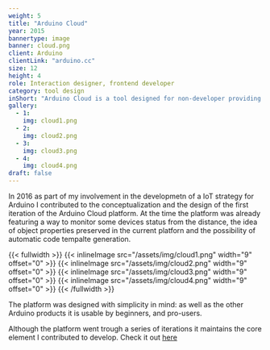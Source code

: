 ```yaml
---
weight: 5
title: "Arduino Cloud"
year: 2015
bannertype: image
banner: cloud.png
client: Arduino
clientLink: "arduino.cc"
size: 12
height: 4
role: Interaction designer, frontend developer
category: tool design
inShort: "Arduino Cloud is a tool designed for non-developer providing an easy and yet secure and reliable way to connect Arduino Boards to the internet."
gallery:
  - 1:
    img: cloud1.png
  - 2:
    img: cloud2.png
  - 3:
    img: cloud3.png
  - 4:
    img: cloud4.png
draft: false
---
```


In 2016 as part of my involvement in the developmetn of a IoT strategy for Arduino I contributed to the conceptualization and the design of the first iteration of the Arduino Cloud platform.
At the time the platform was already featuring a way to monitor some devices status from the distance, the idea of object properties preserved in the current platforn and the possibility of automatic code tempalte generation.

{{< fullwidth >}}
	{{< inlineImage src="/assets/img/cloud1.png" width="9" offset="0" >}}
	{{< inlineImage src="/assets/img/cloud2.png" width="9" offset="0" >}}
	{{< inlineImage src="/assets/img/cloud3.png" width="9" offset="0" >}}
  {{< inlineImage src="/assets/img/cloud4.png" width="9" offset="0" >}}
{{< /fullwidth >}}

The platform was designed with simplicity in mind: as well as the other Arduino products it is usable by beginners, and pro-users.

Although the platform went trough a series of iterations it maintains the core element I contributed to develop. Check it out [here](https://create.arduino.cc/iot/)
